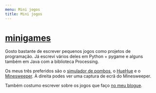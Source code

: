 ```yaml
---
menu: Mini jogos
title: Mini jogos
---
```


# [minigames]

Gosto bastante de escrever pequenos jogos como projetos de programação. Já escrevi vários deles em Python + pygame e alguns também em Java com a biblioteca Processing.

Os meus três preferidos são o [simulador de pombos][pigeon simulator], o [HueHue] e o [Minesweeper]. À direita podes ver uma captura de ecrã do Minesweeper.

Também costumo escrever sobre os jogos que faço [no meu blogue][games-blog].

[pigeon simulator]: ../../blog/pigeon-pooping-simulator
[HueHue]: ../../blog/huehue
[Minesweeper]: ../../blog/minesweeper-remake
[minigames]: https://github.com/RojerGS/minigames
[games-blog]: https://mathspp.com/blog/tag:games
